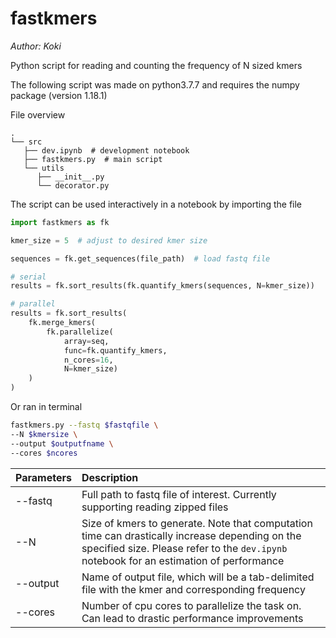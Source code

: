 # fastkmers

_Author: Koki_

Python script for reading and counting the frequency of N sized kmers

The following script was made on python3.7.7
and requires the numpy package (version 1.18.1)

File overview

    .
    └── src
       ├── dev.ipynb  # development notebook
       ├── fastkmers.py  # main script
       └── utils
          ├── __init__.py
          └── decorator.py

The script can be used interactively in a notebook by importing the file

```Python
import fastkmers as fk

kmer_size = 5  # adjust to desired kmer size

sequences = fk.get_sequences(file_path)  # load fastq file

# serial
results = fk.sort_results(fk.quantify_kmers(sequences, N=kmer_size))

# parallel
results = fk.sort_results(
    fk.merge_kmers(
        fk.parallelize(
            array=seq,
            func=fk.quantify_kmers,
            n_cores=16,
            N=kmer_size)
    )
)
```

Or ran in terminal

```bash
fastkmers.py --fastq $fastqfile \
--N $kmersize \
--output $outputfname \
--cores $ncores
```

| Parameters | Description                                                                                                                                                                                |
| :--------- | :----------------------------------------------------------------------------------------------------------------------------------------------------------------------------------------- |
| --fastq    | Full path to fastq file of interest. Currently supporting reading zipped files                                                                                                             |
| --N        | Size of kmers to generate. Note that computation time can drastically increase depending on the specified size. Please refer to the `dev.ipynb` notebook for an estimation of performance |
| --output   | Name of output file, which will be a tab-delimited file with the kmer and corresponding frequency                                                                                          |
| --cores    | Number of cpu cores to parallelize the task on. Can lead to drastic performance improvements                                                                                               |
